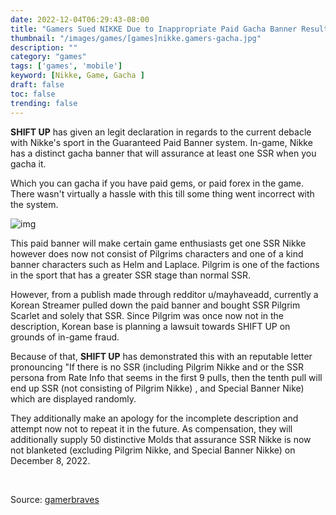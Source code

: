 ```yaml
---
date: 2022-12-04T06:29:43-08:00
title: "Gamers Sued NIKKE Due to Inappropriate Paid Gacha Banner Results"
thumbnail: "/images/games/[games]nikke.gamers-gacha.jpg"
description: ""
category: "games"
tags: ['games', 'mobile']
keyword: [Nikke, Game, Gacha ]
draft: false
toc: false
trending: false
---
```


**SHIFT UP** has given an legit declaration in regards to the current debacle with Nikke's sport in the Guaranteed Paid Banner system. In-game, Nikke has a distinct gacha banner that will assurance at least one SSR when you gacha it.

Which you can gacha if you have paid gems, or paid forex in the game. There wasn't virtually a hassle with this till some thing went incorrect with the system.

![img](/images/games/nikke/[games]nikke-reddit.png)

This paid banner will make certain game enthusiasts get one SSR Nikke however does now not consist of Pilgrims characters and one of a kind banner characters such as Helm and Laplace. Pilgrim is one of the factions in the sport that has a greater SSR stage than normal SSR.

However, from a publish made through redditor u/mayhaveadd, currently a Korean Streamer pulled down the paid banner and bought SSR Pilgrim Scarlet and solely that SSR. Since Pilgrim was once now not in the description, Korean base is planning a lawsuit towards SHIFT UP on grounds of in-game fraud.

Because of that, **SHIFT UP** has demonstrated this with an reputable letter pronouncing "If there is no SSR (including Pilgrim Nikke and or the SSR persona from Rate Info that seems in the first 9 pulls, then the tenth pull will end up SSR (not consisting of Pilgrim Nikke) , and Special Banner Nike) which are displayed randomly.

They additionally make an apology for the incomplete description and attempt now not to repeat it in the future. As compensation, they will additionally supply 50 distinctive Molds that assurance SSR Nikke is now not blanketed (excluding Pilgrim Nikke, and Special Banner Nikke) on December 8, 2022.

&nbsp;

Source: [gamerbraves](https://www.gamerbraves.com/nikke-goddess-of-victory-official-statement-in-regards-to-new-commander-special-recruitment/?fbclid=IwAR39nQwvC1S9bzbugtBqal-Zj8cgIgqmOjJarGNK7E_NEaMXp8OQIK9HRzs)